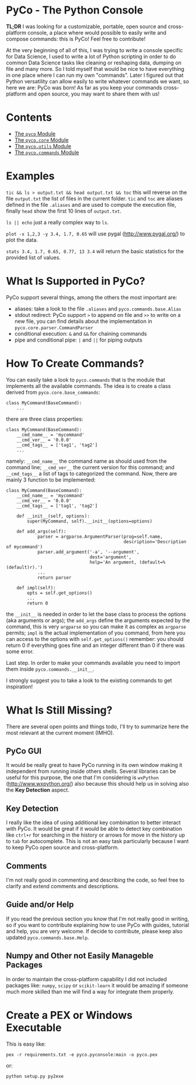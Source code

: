 # PyCo - The Python Console

**TL;DR** I was looking for a customizable, portable, open source and cross-platform console, a place where would possible to easily write and compose commands: this is PyCo! Feel free to contribute!

At the very beginning of all of this, I was trying to write a console specific for Data Science, I used to write a lot of Python scripting in order to do common Data Science tasks like cleaning or reshaping data, dumping on file and many more. So I told myself that would be nice to have everything in one place where I can run my own "commands". Later I figured out that Python versatility can allow easily to write whatever commands we want, so here we are: PyCo was born! As far as you keep your commands cross-platform and open source, you may want to share them with us!

# Contents

- [The `pyco` Module](pyco/README.md)
- [The `pyco.core` Module](pyco/core/README.md)
- [The `pyco.utils` Module](pyco/utils/README.md)
- [The `pyco.commands` Module](pyco/commands/README.md)

# Examples

`tic && ls > output.txt && head output.txt && toc` this will reverse on the file `output.txt` the list of files in the current folder. `tic` and `toc` are aliases defined in the file `.aliases` and are used to compute the execution file, finally `head` show the first 10 lines of `output.txt`.

`ls || echo` just a really complex way to `ls`.

`plot -x 1,2,3 -y 3.4, 1.7, 0.65` will use pygal (http://www.pygal.org/) to plot the data.

`stats 3.4, 1.7, 0.65, 0.77, 13 3.4` will return the basic statistics for the provided list of values.

# What Is Supported in PyCo?

PyCo support several things, among the others the most important are:
- aliases: take a look to the file `.aliases` and `pyco.commands.base.Alias`
- stdout redirect: PyCo support `>` to append on file and `>>` to write on a new file, you can find details about the implementation in `pyco.core.parser.CommandParser`
- conditional execution: `&` and `&&` for chaining commands
- pipe and conditional pipe: `|` and `||` for piping outputs

# How To Create Commands?

You can easily take a look to `pyco.commands` that is the module that implements all the available commands. The idea is to create a class derived from `pyco.core.base_commands`:

    class MyCommand(BaseCommand):
        ...

there are three class properties:

    class MyCommand(BaseCommand):
        __cmd_name__ = 'mycommand'
        __cmd_ver__ = '0.0.0'
        __cmd_tags__ = ['tag1', 'tag2']
        ... 

namely: `__cmd_name__` the command name as should used from the command line; `__cmd_ver__` the current version for this command; and `__cmd_tags__` a list of tags to categorized the command. Now, there are mainly 3 function to be implemented:

    class MyCommand(BaseCommand):
        __cmd_name__ = 'mycommand'
        __cmd_ver__ = '0.0.0'
        __cmd_tags__ = ['tag1', 'tag2']
        
        def __init__(self, options):
            super(MyCommand, self).__init__(options=options)
        
        def add_args(self):
                parser = argparse.ArgumentParser(prog=self.name,
                                                 description='Description of mycommand')
                parser.add_argument('-a', '--argument',
                                    dest='argument',
                                    help='An argument, (default=%(default)r).')
                ...
                return parser
        
        def impl(self):
            opts = self.get_options()
            ...
            return 0

the `__init__` is needed in order to let the base class to process the options (aka arguments or args); the `add_args` define the arguments expected by the command, this is very `argparse` so you can make it as complex as `argparse` permits; `impl` is the actual implementation of you command, from here you can access to the options with `self.get_options()` remember: you should return 0 if everything goes fine and an integer different than 0 if there was some error.

Last step. In order to make your commands available you need to import them inside `pyco.commands.__init__`.

I strongly suggest you to take a look to the existing commands to get inspiration!

# What Is Still Missing?

There are several open points and things todo, I'll try to summarize here the most relevant at the current moment (IMHO).

## PyCo GUI
It would be really great to have PyCo running in its own window making it independent from running inside others shells. Several libraries can be useful for this purpose, the one that I'm considering is `wxPython` (http://www.wxpython.org/) also because this should help us in solving also the **Key Detection** aspect.

## Key Detection
I really like the idea of using additional key combination to better interact with PyCo. It would be great if it would be able to detect key combination like `ctrl+r` for searching in the history or arrows for move in the history up to `tab` for autocomplete. This is not an easy task particularly because I want to keep PyCo open source and cross-platform.

## Comments
I'm not really good in commenting and describing the code, so feel free to clarify and extend comments and descriptions.

## Guide and/or Help
If you read the previous section you know that I'm not really good in writing, so if you want to contribute explaining how to use PyCo with guides, tutorial and help, you are very welcome. If decide to contribute, please keep also updated `pyco.commands.base.Help`.

## Numpy and Other not Easily Manageble Packages
In order to maintain the cross-platform capability I did not included packages like: `numpy`, `scipy` or `scikit-learn` it would be amazing if someone much more skilled than me will find a way for integrate them properly.

# Create a PEX or Windows Executable

This is easy like:

`pex -r requirements.txt -e pyco.pyconsole:main -o pyco.pex`

or:

`python setup.py py2exe`
